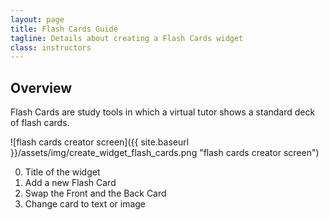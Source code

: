 ```yaml
---
layout: page
title: Flash Cards Guide
tagline: Details about creating a Flash Cards widget
class: instructors
---
```



## Overview ##

Flash Cards are study tools in which a virtual tutor shows a standard deck of flash cards.

![flash cards creator screen]({{ site.baseurl }}/assets/img/create_widget_flash_cards.png "flash cards creator screen")

0. Title of the widget
0. Add a new Flash Card
0. Swap the Front and the Back Card
0. Change card to text or image
